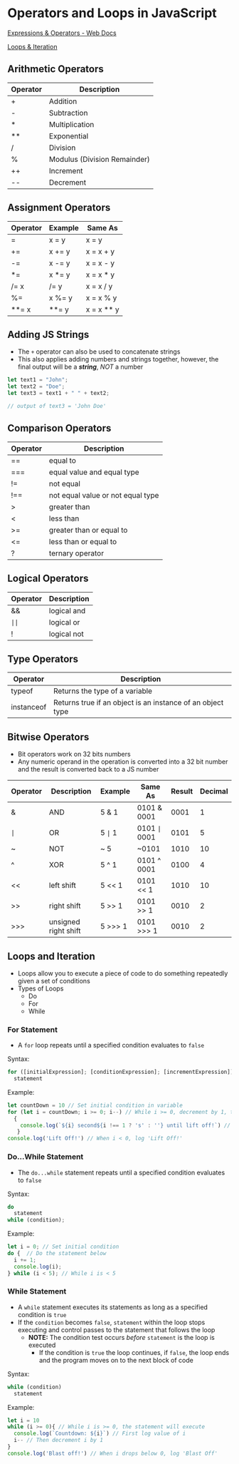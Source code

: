 # Operators and Loops in JavaScript

[Expressions & Operators - Web Docs](https://developer.mozilla.org/en-US/docs/Web/JavaScript/Guide/Expressions_and_Operators)

[Loops & Iteration](https://developer.mozilla.org/en-US/docs/Web/JavaScript/Guide/Loops_and_iteration)

## Arithmetic Operators

| **Operator** | **Description** |
| --- | --- |
| + | Addition |
| - | Subtraction |
| * | Multiplication |
| ** | Exponential |
| / | Division |
| % | Modulus (Division Remainder) |
| ++ | Increment |
| -- | Decrement |

## Assignment Operators


| **Operator** |	**Example** |	**Same As** |
| --- | --- | --- |
| =	| x = y	| x = y  |
| +=	| x += y |	x = x + y |
| -=	| x -= y	| x = x - y |
| *=	| x *= y	| x = x * y |
| /=	x | /= y	| x = x / y |
| %=	| x %= y	| x = x % y |
| **=	x | **= y	| x = x ** y |

## Adding JS Strings

* The `+` operator can also be used to concatenate strings
* This also applies adding numbers and strings together, however, the final output will be a ***string***, *NOT* a number

``` js
let text1 = "John";
let text2 = "Doe";
let text3 = text1 + " " + text2;

// output of text3 = 'John Doe'
```

## Comparison Operators


| **Operator** |	**Description** |
| --- | --- |
| ==	| equal to |
| ===	| equal value and equal type |
| !=	| not equal |
| !==	| not equal value or not equal type |
| >	| greater than |
| <	| less than |
| >=	| greater than or equal to |
| <=	| less than or equal to |
| ?	| ternary operator |

## Logical Operators

| **Operator** | **Description** |
| --- | --- |
| && | logical and |
|<code>&#124;&#124;</code> | logical or |
| ! | logical not |

## Type Operators

| **Operator** | **Description** |
| --- | --- |
| typeof | Returns the type of a variable |
| instanceof | Returns true if an object is an instance of an object type |

## Bitwise Operators

* Bit operators work on 32 bits numbers
* Any numeric operand in the operation is converted into a 32 bit number and the result is converted back to a JS number

| **Operator** | **Description** | **Example** | **Same As** | **Result** | **Decimal** |
| --- | --- | --- | --- | --- | --- |
| &	| AND	| 5 & 1	| 0101 & 0001	| 0001	| 1 |
|<code>&#124;</code> | OR	| 5 <code>&#124;</code> 1 |	0101 <code>&#124;</code> 0001	| 0101	| 5 |
| ~	| NOT	| ~ 5	| ~0101	| 1010	| 10 |
| ^	| XOR	| 5 ^ 1	| 0101 ^ 0001	| 0100	|  4 |
| <<	| left shift	| 5 << 1	| 0101 << 1	| 1010 | 10 |
| >>	| right shift	| 5 >> 1	| 0101 >> 1	| 0010	|  2 |
| >>>	| unsigned right shift	| 5 >>> 1 | 0101 >>> 1 | 0010 |  2 |

## Loops and Iteration

* Loops allow you to execute a piece of code to do something repeatedly given a set of conditions
* Types of Loops
  * Do
  * For
  * While

### For Statement

* A `for` loop repeats until a specified condition evaluates to `false`

Syntax:

``` js
for ([initialExpression]; [conditionExpression]; [incrementExpression])
  statement
```

Example:

``` js
let countDown = 10 // Set initial condition in variable
for (let i = countDown; i >= 0; i--) // While i >= 0, decrement by 1, then exit the loop
  {
    console.log(`${i} second${i !== 1 ? 's' : ''} until lift off!`) // Logs count of i
   }
console.log('Lift Off!') // When i < 0, log 'Lift Off!'
```

### Do...While Statement

* The `do...while` statement repeats until a specified condition evaluates to `false`

Syntax:

``` js
do
  statement
while (condition);
```

Example:

``` js
let i = 0; // Set initial condition
do {  // Do the statement below
  i += 1;
  console.log(i);
} while (i < 5); // While i is < 5
```

### While Statement

* A `while` statement executes its statements as long as a specified condition is `true`
* If the `condition` becomes `false`, `statement` within the loop stops executing and control passes to the statement that follows the loop
  * **NOTE:** The condition test occurs *before* `statement` is the loop is executed
    * If the condition is `true` the loop continues, if `false`, the loop ends and the program moves on to the next block of code

Syntax:

``` js
while (condition)
  statement
```

Example:

``` js
let i = 10
while (i >= 0){ // While i is >= 0, the statement will execute
  console.log(`Countdown: ${i}`) // First log value of i
  i-- // Then decrement i by 1
}
console.log('Blast off!') // When i drops below 0, log 'Blast Off'
```